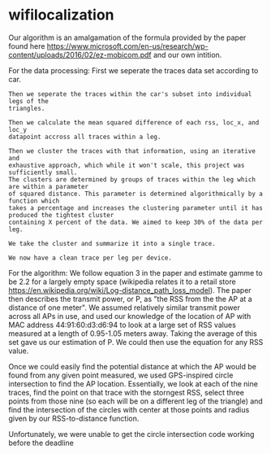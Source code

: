 # wifilocalization

Our algorithm is an amalgamation of the formula provided by the paper found here
https://www.microsoft.com/en-us/research/wp-content/uploads/2016/02/ez-mobicom.pdf
and our own intition. 

For the data processing:
    First we seperate the traces data set according to car.
    
    Then we seperate the traces within the car's subset into individual legs of the
    triangles.
    
    Then we calculate the mean squared difference of each rss, loc_x, and loc_y
    datapoint accross all traces within a leg.
    
    Then we cluster the traces with that information, using an iterative and
    exhaustive approach, which while it won't scale, this project was sufficiently small.
    The clusters are determined by groups of traces within the leg which are within a parameter
    of squared distance. This parameter is determined algorithmically by a function which
    takes a percentage and increases the clustering parameter until it has produced the tightest cluster 
    containing X percent of the data. We aimed to keep 30% of the data per leg.
    
    We take the cluster and summarize it into a single trace.
    
    We now have a clean trace per leg per device.
    

For the algorithm:
     We follow equation 3 in the paper and estimate gamme to be
2.2 for a largely empty space (wikipedia relates it to a retail store
https://en.wikipedia.org/wiki/Log-distance_path_loss_model). The paper then describes
the transmit power, or P, as "the RSS from the the AP at a distance of one meter". We
assumed relatively similar transmit power across all APs in use, and used our knowledge
of the location of AP with MAC address 44:91:60:d3:d6:94 to look at a large set of 
RSS values measured at a length of 0.95-1.05 meters away. Taking the average of this set
gave us our estimation of P. We could then use the equation for any RSS value.

Once we could easily find the potential distance at which the AP would be found from any
given point measured, we used GPS-inspired circle intersection to find the AP location.
Essentially, we look at each of the nine traces, find the point on that trace with the storngest
RSS, select three points from those nine (so each will be on a different leg of the triangle)
and find the intersection of the circles with center at those points and radius given by our
RSS-to-distance function.

Unfortunately, we were unable to get the circle intersection code working before the deadline
